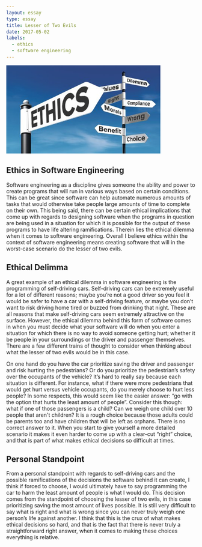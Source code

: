 ```yaml
---
layout: essay
type: essay
title: Lesser of Two Evils
date: 2017-05-02
labels:
  - ethics
  - software engineering
---
```


<img class="ui medium left floated image" src="../images/ethics.jpg">

## Ethics in Software Engineering

Software engineering as a discipline gives someone the ability and power to create programs that will run in various ways based on certain conditions. This can be great since software can help automate numerous amounts of tasks that would otherwise take people large amounts of time to complete on their own. This being said, there can be certain ethical implications that come up with regards to designing software when the programs in question are being used in a situation for which it is possible for the output of these programs to have life altering ramifications. Therein lies the ethical dilemma when it comes to software engineering. Overall I believe ethics within the context of software engineering means creating software that will in the worst-case scenario do the lesser of two evils. 

## Ethical Delimma

A great example of an ethical dilemma in software engineering is the programming of self-driving cars. Self-driving cars can be extremely useful for a lot of different reasons; maybe you’re not a good driver so you feel it would be safer to have a car with a self-driving feature, or maybe you don’t want to risk driving home tired or buzzed from drinking that night. These are all reasons that make self-driving cars seem extremely attractive on the surface. However, the ethical dilemma behind this form of software comes in when you must decide what your software will do when you enter a situation for which there is no way to avoid someone getting hurt; whether it be people in your surroundings or the driver and passenger themselves. There are a few different trains of thought to consider when thinking about what the lesser of two evils would be in this case. 

On one hand do you have the car prioritize saving the driver and passenger and risk hurting the pedestrians? Or do you prioritize the pedestrian’s safety over the occupants of the vehicle? It’s hard to really say because each situation is different. For instance, what if there were more pedestrians that would get hurt versus vehicle occupants, do you merely choose to hurt less people? In some respects, this would seem like the easier answer: “go with the option that hurts the least amount of people”. Consider this though: what if one of those passengers is a child? Can we weigh one child over 10 people that aren't children? It is a rough choice because those adults could be parents too and have children that will be left as orphans. There is no correct answer to it. When you start to give yourself a more detailed scenario it makes it even harder to come up with a clear-cut “right” choice, and that is part of what makes ethical decisions so difficult at times.

## Personal Standpoint

From a personal standpoint with regards to self-driving cars and the possible ramifications of the decisions the software behind it can create, I think if forced to choose, I would ultimately have to say programming the car to harm the least amount of people is what I would do. This decision comes from the standpoint of choosing the lesser of two evils, in this case prioritizing saving the most amount of lives possible. It is still very difficult to say what is right and what is wrong since you can never truly weigh one person’s life against another. I think that this is the crux of what makes ethical decisions so hard, and that is the fact that there is never truly a straightforward right answer, when it comes to making these choices everything is relative. 





